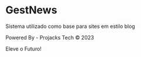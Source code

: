 <!DOCTYPE html>
<html lang="en">
<head>
    <meta charset="UTF-8">
    <meta name="viewport" content="width=device-width, initial-scale=1.0">
</head>
<body>
    <h1>GestNews</h1>
    <div class="progress-bar"></div>
    <p>Sistema utilizado como base para sites em estilo blog</p>
    <p>Powered By - Projacks Tech © 2023</p>
    <p>Eleve o Futuro!</p>
</body>
</html>

